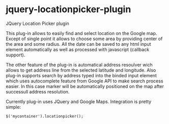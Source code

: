 jquery-locationpicker-plugin
============================

JQuery Location Picker plugin

This plug-in allows to easily find and select location on the Google map. Except of single point it allows to choose some area by providing center of the area and some radius. All the date can be saved to any html input element automatically as well as processed with javascript (callback support).

The other feature of the plug-in is automatical address resoulver wich allows to get address line from the selected latitude and longitude. Also plug-in supports search by address typed into the binded input element which uses autocomplete feature from Google API to make search process easier. In this case marker will be automatically positioned on the map after successull address resolution. 

Currently plug-in uses JQuery and Google Maps. Integration is pretty simple:

```
$('mycontainer').locationpicker();
```


